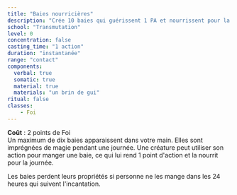 ```yaml
---
title: "Baies nourricières"
description: "Crée 10 baies qui guérissent 1 PA et nourrissent pour la journée."
school: "Transmutation"
level: 0
concentration: false
casting_time: "1 action"
duration: "instantanée"
range: "contact"
components:
  verbal: true
  somatic: true
  material: true
  materials: "un brin de gui"
ritual: false
classes:
    - Foi
---
```

**Coût** : 2 points de Foi  
Un maximum de dix baies apparaissent dans votre main. Elles sont imprégnées de magie pendant une journée. Une créature peut utiliser son action pour manger une baie, ce qui lui rend 1 point d'action et la nourrit pour la journée.

Les baies perdent leurs propriétés si personne ne les mange dans les 24 heures qui suivent l'incantation.
